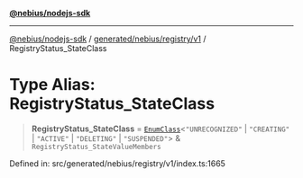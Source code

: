 [**@nebius/nodejs-sdk**](../../../../../README.md)

---

[@nebius/nodejs-sdk](../../../../../README.md) / [generated/nebius/registry/v1](../README.md) / RegistryStatus_StateClass

# Type Alias: RegistryStatus_StateClass

> **RegistryStatus_StateClass** = [`EnumClass`](../../../../../runtime/protos/enum/type-aliases/EnumClass.md)\<`"UNRECOGNIZED"` \| `"CREATING"` \| `"ACTIVE"` \| `"DELETING"` \| `"SUSPENDED"`\> & `RegistryStatus_StateValueMembers`

Defined in: src/generated/nebius/registry/v1/index.ts:1665

